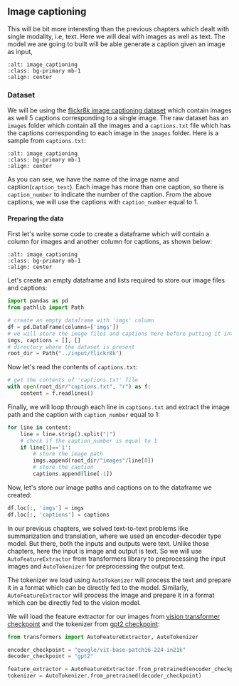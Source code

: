 ## Image captioning

This will be bit more interesting than the previous chapters which dealt with single modality, i.e, text. Here we will deal with images as well as text. The model we are going to built will be able generate a caption given an image as input,

```{image} ./assets/image_caption_model.png
:alt: image_captioning
:class: bg-primary mb-1
:align: center
```

### Dataset

We will be using the [flickr8k image captioning dataset](https://www.kaggle.com/datasets/nunenuh/flickr8k?select=images) which contain images as well 5 captions corresponding to a single image. The raw dataset has an ```images``` folder which contain all the images and a ```captions.txt``` file which has the captions corresponding to each image in the ```images``` folder. Here is a sample from ```captions.txt```:

```{image} ./assets/caption_data.png
:alt: image_captioning
:class: bg-primary mb-1
:align: center
```

As you can see, we have the name of the image name and caption(```caption_text```). Each image has more than one caption, so there is ```caption_number``` to indicate the number of the caption. From the above captions, we will use the captions with ```caption_number``` equal to 1.

#### Preparing the data
First let's write some code to create a dataframe which will contain a column for images and another column for captions, as shown below:

```{image} ./assets/image_caption_data.png
:alt: image_captioning
:class: bg-primary mb-1
:align: center
```

Let's create an empty dataframe and lists required to store our image files and captions:

```python
import pandas as pd
from pathlib import Path

# create an empty dataframe with 'imgs' column
df = pd.DataFrame(columns=['imgs'])
# we will store the image files and captions here before putting it into dataframe
imgs, captions = [], []
# directory where the dataset is present
root_dir = Path("../input/flickr8k")
```

Now let's read the contents of ```captions.txt```:

```python
# get the contents of 'captions.txt' file
with open(root_dir/"captions.txt", "r") as f:
    content = f.readlines()
```

Finally, we will loop through each line in ```captions.txt``` and extract the image path and the caption with ```caption_number``` equal to 1:

```python
for line in content:
    line = line.strip().split("|")
    # check if the caption_number is equal to 1
    if line[1]=='1':
        # store the image path
        imgs.append(root_dir/"images"/line[0])
        # store the caption
        captions.append(line[-1])
```

Now, let's store our image paths and captions on to the dataframe we created:

```python
df.loc[:, 'imgs'] = imgs
df.loc[:, 'captions'] = captions
```

In our previous chapters, we solved text-to-text problems like summarization and translation, where we used an encoder-decoder type model. But there, both the inputs and outputs were text. Unlike those chapters, here the input is image and output is text. So we will use ```AutoFeatureExtractor``` from transformers library to preprocessing the input images and ```AutoTokenizer``` for preprocessing the output text.

The tokenizer we load using ```AutoTokenizer``` will process the text and prepare it in a format which can be directly fed to the model. Similarly, ```AutoFeatureExtractor``` will process the image and prepare it in a format which can be directly fed to the vision model.

We will load the feature extractor for our images from [vision transformer checkpoint](https://huggingface.co/google/vit-base-patch16-224-in21k) and the tokenizer from [gpt2 checkpoint](https://huggingface.co/gpt2):

```python
from transformers import AutoFeatureExtractor, AutoTokenizer

encoder_checkpoint = "google/vit-base-patch16-224-in21k"
decoder_checkpoint = "gpt2"

feature_extractor = AutoFeatureExtractor.from_pretrained(encoder_checkpoint)
tokenizer = AutoTokenizer.from_pretrained(decoder_checkpoint)
```



